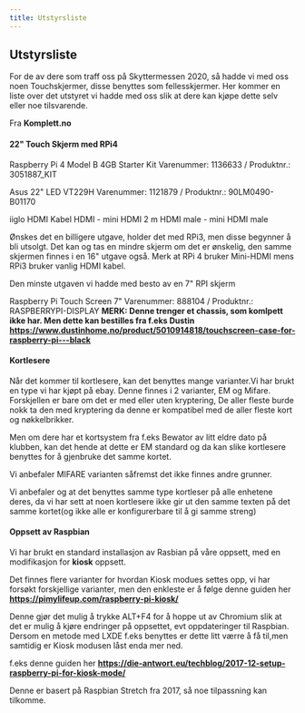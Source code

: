 ```yaml
---
title: Utstyrsliste
---
```


## Utstyrsliste


For de av dere som traff oss på Skyttermessen 2020, så hadde vi med oss noen Touchskjermer,
disse benyttes som fellesskjermer. Her kommer en liste over det utstyret vi hadde med oss slik at
dere kan kjøpe dette selv eller noe tilsvarende.

Fra **Komplett.no**


#### 22" Touch Skjerm med RPi4

Raspberry Pi 4 Model B 4GB Starter Kit
Varenummer: 1136633 / Produktnr.: 3051887_KIT

Asus 22" LED VT229H
Varenummer: 1121879 / Produktnr.: 90LM0490-B01170

iiglo HDMI Kabel HDMI - mini HDMI 2 m
HDMI male - mini HDMI male


Ønskes det en billigere utgave, holder det med RPi3, men disse begynner å bli utsolgt. Det kan og tas en
mindre skjerm om det er ønskelig, den samme skjermen finnes i en 16" utgave også. Merk at RPi 4 bruker Mini-HDMI mens RPi3 bruker vanlig HDMI kabel.


Den minste utgaven vi hadde med besto av en 7" RPI skjerm

Raspberry Pi Touch Screen 7"
Varenummer: 888104 / Produktnr.: RASPBERRYPI-DISPLAY
**MERK: Denne trenger et chassis, som komlpett ikke har. Men dette kan bestilles fra f.eks Dustin
https://www.dustinhome.no/product/5010914818/touchscreen-case-for-raspberry-pi---black**



#### Kortlesere

Når det kommer til kortlesere, kan det benyttes mange varianter.Vi har brukt en type vi har kjøpt på ebay.
Denne finnes i 2 varianter, EM og Mifare. Forskjellen er bare om det er med eller uten kryptering, De aller 
fleste burde nokk ta den med kryptering da denne er kompatibel med de aller fleste kort og nøkkelbrikker.

Men om dere har et kortsystem fra f.eks Bewator av litt eldre dato på klubben, kan det hende at dette er EM
standard og da kan slike kortlesere benyttes for å gjenbruke det samme kortet.

Vi anbefaler MIFARE varianten såfremst det ikke finnes andre grunner.

Vi anbefaler og at det benyttes samme type kortleser på alle enhetene deres, da vi har sett at noen kortlesere
ikke gir ut den samme texten på det samme kortet(og ikke alle er konfigurerbare til å gi samme streng)


#### Oppsett av Raspbian

Vi har brukt en standard installasjon av Rasbian på våre oppsett, med en modifikasjon for **kiosk** oppsett.

Det finnes flere varianter for hvordan Kiosk modues settes opp, vi har forsøkt forskjellige varianter, men den enkleste er å følge denne guiden her
**https://pimylifeup.com/raspberry-pi-kiosk/**

Denne gjør det mulig å trykke ALT+F4 for å hoppe ut av Chromium slik at det er mulig å kjøre endringer på oppsettet, evt oppdateringer til Raspbian. Dersom en metode med LXDE f.eks benyttes er dette litt værre å få til,men samtidig er Kiosk modusen låst enda mer ned.

f.eks denne guiden her
**https://die-antwort.eu/techblog/2017-12-setup-raspberry-pi-for-kiosk-mode/**

Denne er basert på Raspbian Stretch fra 2017, så noe tilpassning kan tilkomme.









